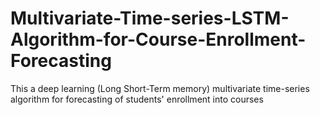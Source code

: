 # Multivariate-Time-series-LSTM-Algorithm-for-Course-Enrollment-Forecasting
This a deep learning  (Long Short-Term memory) multivariate time-series algorithm for forecasting of students' enrollment into courses
